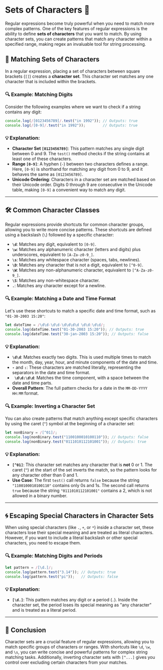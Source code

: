 # Sets of Characters 🧵

Regular expressions become truly powerful when you need to match more complex patterns. One of the key features of regular expressions is the ability to define **sets of characters** that you want to match. By using character sets, you can create patterns that match any character within a specified range, making regex an invaluable tool for string processing.

## 🧩 Matching Sets of Characters

In a regular expression, placing a set of characters between square brackets (`[]`) creates a **character set**. This character set matches any one character that is included within the brackets.

### 🔍 Example: Matching Digits

Consider the following examples where we want to check if a string contains any digit:

```javascript
console.log(/[0123456789]/.test("in 1992")); // Outputs: true
console.log(/[0-9]/.test("in 1992"));        // Outputs: true
```

### 💡 Explanation:

- **Character Set `[0123456789]`**: This pattern matches any single digit between 0 and 9. The `test()` method checks if the string contains at least one of these characters.
- **Range `[0-9]`**: A hyphen (`-`) between two characters defines a range. Here, `[0-9]` is shorthand for matching any digit from 0 to 9, and it behaves the same as `[0123456789]`.
- **Unicode Ordering**: Characters in a character set are matched based on their Unicode order. Digits 0 through 9 are consecutive in the Unicode table, making `[0-9]` a convenient way to match any digit.

---

## 🛠️ Common Character Classes

Regular expressions provide shortcuts for common character groups, allowing you to write more concise patterns. These shortcuts are defined using a backslash (`\`) followed by a specific character:

- **`\d`**: Matches any digit, equivalent to `[0-9]`.
- **`\w`**: Matches any alphanumeric character (letters and digits) plus underscores, equivalent to `[A-Za-z0-9_]`.
- **`\s`**: Matches any whitespace character (spaces, tabs, newlines).
- **`\D`**: Matches any character that is not a digit, equivalent to `[^0-9]`.
- **`\W`**: Matches any non-alphanumeric character, equivalent to `[^A-Za-z0-9_]`.
- **`\S`**: Matches any non-whitespace character.
- **`.`**: Matches any character except for a newline.

### 🔍 Example: Matching a Date and Time Format

Let's use these shortcuts to match a specific date and time format, such as `"01-30-2003 15:20"`:

```javascript
let dateTime = /\d\d-\d\d-\d\d\d\d \d\d:\d\d/;
console.log(dateTime.test("01-30-2003 15:20")); // Outputs: true
console.log(dateTime.test("30-jan-2003 15:20")); // Outputs: false
```

### 💡 Explanation:

- **`\d\d`**: Matches exactly two digits. This is used multiple times to match the month, day, year, hour, and minute components of the date and time.
- **`-`** and **`:`**: These characters are matched literally, representing the separators in the date and time format.
- **` \d\d:\d\d`**: Matches the time component, with a space between the date and time parts.
- **Overall Pattern**: The full pattern checks for a date in the `MM-DD-YYYY HH:MM` format.

### 🔍 Example: Inverting a Character Set

You can also create patterns that match anything except specific characters by using the caret (`^`) symbol at the beginning of a character set:

```javascript
let nonBinary = /[^01]/;
console.log(nonBinary.test("1100100010100110")); // Outputs: false
console.log(nonBinary.test("0111010112101001")); // Outputs: true
```

### 💡 Explanation:

- **`[^01]`**: This character set matches any character that is **not** 0 or 1. The caret (`^`) at the start of the set inverts the match, so the pattern looks for any character other than 0 and 1.
- **Use Case**: The first `test()` call returns `false` because the string `"1100100010100110"` contains only 0s and 1s. The second call returns `true` because the string `"0111010112101001"` contains a 2, which is not allowed in a binary number.

---

## 🌀 Escaping Special Characters in Character Sets

When using special characters (like `.`, `+`, or `*`) inside a character set, these characters lose their special meaning and are treated as literal characters. However, if you want to include a literal backslash or other special characters, you need to escape them.

### 🔍 Example: Matching Digits and Periods

```javascript
let pattern = /[\d.]/;
console.log(pattern.test("3.14")); // Outputs: true
console.log(pattern.test("pi"));   // Outputs: false
```

### 💡 Explanation:

- **`[\d.]`**: This pattern matches any digit or a period (`.`). Inside the character set, the period loses its special meaning as "any character" and is treated as a literal period.

---

## 🚀 Conclusion

Character sets are a crucial feature of regular expressions, allowing you to match specific groups of characters or ranges. With shortcuts like `\d`, `\w`, and `\s`, you can write concise and powerful patterns for complex string matching tasks. Additionally, inverting character sets with `[^...]` gives you control over excluding certain characters from your matches.

